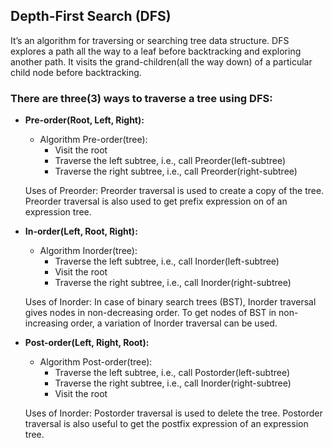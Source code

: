 ## Depth-First Search (DFS)
It’s an algorithm for traversing or searching tree data structure. DFS explores a path all the way to a leaf before backtracking and exploring another path. It visits the grand-children(all the way down) of a particular child node before backtracking.

### There are three(3) ways to traverse a tree using DFS:
- **Pre-order(Root, Left, Right):**
    - Algorithm Pre-order(tree):
        - Visit the root
        - Traverse the left subtree, i.e., call Preorder(left-subtree)
        - Traverse the right subtree, i.e., call Preorder(right-subtree)

   Uses of Preorder: Preorder traversal is used to create a copy of the tree. Preorder traversal is also used to get prefix expression on of an expression tree.

- **In-order(Left, Root, Right):**
    - Algorithm Inorder(tree):
        - Traverse the left subtree, i.e., call Inorder(left-subtree)
        - Visit the root
        - Traverse the right subtree, i.e., call Inorder(right-subtree)

    Uses of Inorder: In case of binary search trees (BST), Inorder traversal gives nodes in non-decreasing order. To get nodes of BST in non-increasing order, a variation of Inorder traversal can be used.

- **Post-order(Left, Right, Root):**
    - Algorithm Post-order(tree):
        - Traverse the left subtree, i.e., call Postorder(left-subtree)
        - Traverse the right subtree, i.e., call Inorder(right-subtree)
        - Visit the root

    Uses of Inorder: Postorder traversal is used to delete the tree. Postorder traversal is also useful to get the postfix expression of an expression tree.
